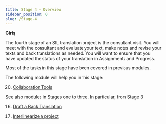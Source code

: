 ```yaml
---
title: Stage 4 – Overview
sidebar_position: 0
slug: /Stage-4
---
```




**Giriş**


The fourth stage of an SIL translation project is the consultant visit. You will meet with the consultant and evaluate your text, make notes and revise your texts and back translations as needed. You will want to ensure that you have updated the status of your translation in Assignments and Progress.


Most of the tasks in this stage have been covered in previous modules.


The following module will help you in this stage:


 20.  [Collaboration Tools](/20.CT)


See also modules in Stages one to three. In particular, from Stage 3


 16.  [Draft a Back Translation](/16.BT1)


 17.  [Interlinearize a project](/17.BT2)

